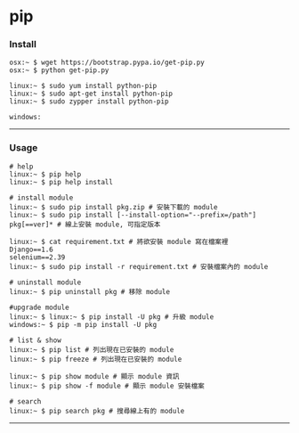 # pip #

### Install ###

	osx:~ $ wget https://bootstrap.pypa.io/get-pip.py
	osx:~ $ python get-pip.py

	linux:~ $ sudo yum install python-pip
	linux:~ $ sudo apt-get install python-pip
	linux:~ $ sudo zypper install python-pip

	windows:


-----------------------------

### Usage ###

	# help
	linux:~ $ pip help
	linux:~ $ pip help install

	# install module
	linux:~ $ sudo pip install pkg.zip # 安裝下載的 module
	linux:~ $ sudo pip install [--install-option="--prefix=/path"] pkg[==ver]* # 線上安裝 module, 可指定版本

	linux:~ $ cat requirement.txt # 將欲安裝 module 寫在檔案裡
	Django==1.6
	selenium==2.39 
	linux:~ $ sudo pip install -r requirement.txt # 安裝檔案內的 module

	# uninstall module
	linux:~ $ pip uninstall pkg # 移除 module

	#upgrade module
	linux:~ $ linux:~ $ pip install -U pkg # 升級 module
	windows:~ $ pip -m pip install -U pkg

	# list & show
	linux:~ $ pip list # 列出現在已安裝的 module
	linux:~ $ pip freeze # 列出現在已安裝的 module

	linux:~ $ pip show module # 顯示 module 資訊
	linux:~ $ pip show -f module # 顯示 module 安裝檔案

	# search
	linux:~ $ pip search pkg # 搜尋線上有的 module


-----------------------------
